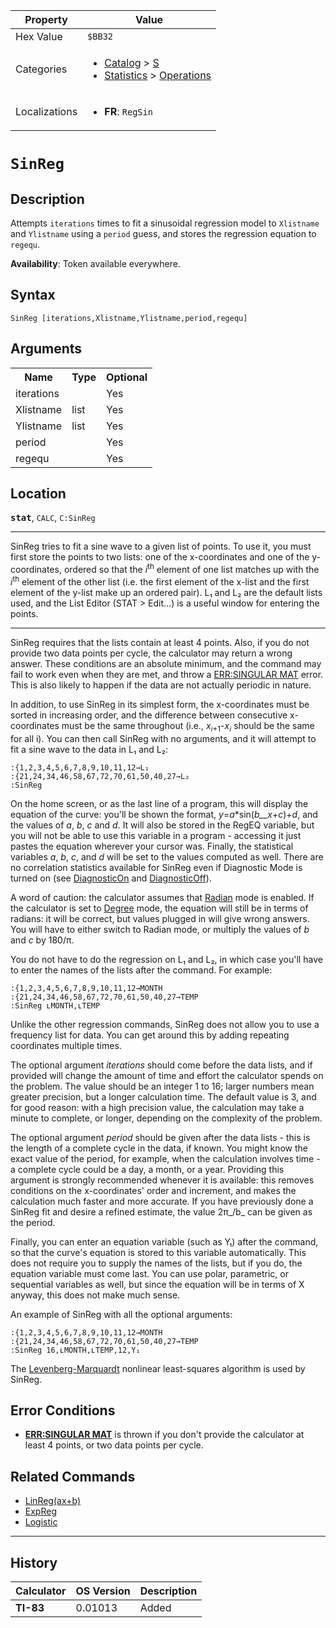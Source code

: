 | Property      | Value |
|---------------|-------|
| Hex Value     | `$BB32`|
| Categories    | <ul><li>[Catalog](<../categories/Catalog.md>) > [S](<../categories/Catalog.md#S>)</li><li>[Statistics](<../categories/Statistics.md>) > [Operations](<../categories/Statistics.md#Operations>)</li></ul> |
| Localizations | <ul><li><b>FR</b>: `RegSin `</li></ul> |

# `SinReg `

## Description
Attempts `iterations` times to fit a sinusoidal regression model to `Xlistname` and `Ylistname` using a `period` guess, and stores the regression equation to `regequ`.


<b>Availability</b>: Token available everywhere.

## Syntax
`SinReg [iterations,Xlistname,Ylistname,period,regequ]`

## Arguments
<table>
<tr><th>Name</th><th>Type</th><th>Optional</th></tr>

<tr><td>iterations</td><td></td><td>Yes</td></tr>

<tr><td>Xlistname</td><td>list</td><td>Yes</td></tr>

<tr><td>Ylistname</td><td>list</td><td>Yes</td></tr>

<tr><td>period</td><td></td><td>Yes</td></tr>

<tr><td>regequ</td><td></td><td>Yes</td></tr>

</table>

## Location
<tt><kbd><b>stat</b></kbd></tt>, `CALC`, `C:SinReg`
<hr>

SinReg tries to fit a sine wave to a given list of points. To use it, you must first store the points to two lists: one of the x-coordinates and one of the y-coordinates, ordered so that the _i_<sup>th</sup> element of one list matches up with the _i_<sup>th</sup> element of the other list (i.e. the first element of the x-list and the first element of the y-list make up an ordered pair). L₁ and L₂ are the default lists used, and the List Editor (STAT > Edit…) is a useful window for entering the points.

___

SinReg requires that the lists contain at least 4 points. Also, if you do not provide two data points per cycle, the calculator may return a wrong answer. These conditions are an absolute minimum, and the command may fail to work even when they are met, and throw a [ERR:SINGULAR MAT](/errors#singularmat) error. This is also likely to happen if the data are not actually periodic in nature.

In addition, to use SinReg in its simplest form, the x-coordinates must be sorted in increasing order, and the difference between consecutive x-coordinates must be the same throughout (i.e., _x_<sub>𝑖+1</sub>-_x_<sub>𝑖</sub> should be the same for all i). You can then call SinReg with no arguments, and it will attempt to fit a sine wave to the data in L₁ and L₂:

```ti-basic
:{1,2,3,4,5,6,7,8,9,10,11,12→L₁
:{21,24,34,46,58,67,72,70,61,50,40,27→L₂
:SinReg
```

On the home screen, or as the last line of a program, this will display the equation of the curve: you'll be shown the format, _y_=_a_*sin(_b__x_+_c_)+_d_, and the values of _a_, _b_, _c_ and _d_. It will also be stored in the RegEQ variable, but you will not be able to use this variable in a program - accessing it just pastes the equation wherever your cursor was. Finally, the statistical variables _a_, _b_, _c_, and _d_ will be set to the values computed as well. There are no correlation statistics available for SinReg even if Diagnostic Mode is turned on (see [DiagnosticOn](/diagnosticon) and [DiagnosticOff](/diagnosticoff)).

A word of caution: the calculator assumes that [Radian](/radian-mode) mode is enabled. If the calculator is set to [Degree](/degree-mode) mode, the equation will still be in terms of radians: it will be correct, but values plugged in will give wrong answers. You will have to either switch to Radian mode, or multiply the values of _b_ and _c_ by 180/π.

You do not have to do the regression on L₁ and L₂, in which case you'll have to enter the names of the lists after the command. For example:

```ti-basic
:{1,2,3,4,5,6,7,8,9,10,11,12→MONTH
:{21,24,34,46,58,67,72,70,61,50,40,27→TEMP
:SinReg ʟMONTH,ʟTEMP
```

Unlike the other regression commands, SinReg does not allow you to use a frequency list for data. You can get around this by adding repeating coordinates multiple times.

The optional argument _iterations_ should come before the data lists, and if provided will change the amount of time and effort the calculator spends on the problem. The value should be an integer 1 to 16; larger numbers mean greater precision, but a longer calculation time. The default value is 3, and for good reason: with a high precision value, the calculation may take a minute to complete, or longer, depending on the complexity of the problem.

The optional argument _period_ should be given after the data lists - this is the length of a complete cycle in the data, if known. You might know the exact value of the period, for example, when the calculation involves time - a complete cycle could be a day, a month, or a year. Providing this argument is strongly recommended whenever it is available: this removes conditions on the x-coordinates' order and increment, and makes the calculation much faster and more accurate. If you have previously done a SinReg fit and desire a refined estimate, the value 2π_/b_ can be given as the period.

Finally, you can enter an equation variable (such as Y₁) after the command, so that the curve's equation is stored to this variable automatically. This does not require you to supply the names of the lists, but if you do, the equation variable must come last. You can use polar, parametric, or sequential variables as well, but since the equation will be in terms of X anyway, this does not make much sense.

An example of SinReg with all the optional arguments:

```ti-basic
:{1,2,3,4,5,6,7,8,9,10,11,12→MONTH
:{21,24,34,46,58,67,72,70,61,50,40,27→TEMP
:SinReg 16,ʟMONTH,ʟTEMP,12,Y₁
```

The [Levenberg-Marquardt](http://en.wikipedia.org/wiki/Levenberg-Marquardt_algorithm) nonlinear least-squares algorithm is used by SinReg.

## Error Conditions

*   **[ERR:SINGULAR MAT](/errors#singularmat)** is thrown if you don't provide the calculator at least 4 points, or two data points per cycle.

## Related Commands

*   [LinReg(ax+b)](/linreg-ax-b)
*   [ExpReg](/expreg)
*   [Logistic](/logistic)

___

## History
| Calculator | OS Version | Description |
|------------|------------|-------------|
| <b>TI-83</b> | 0.01013 | Added |


